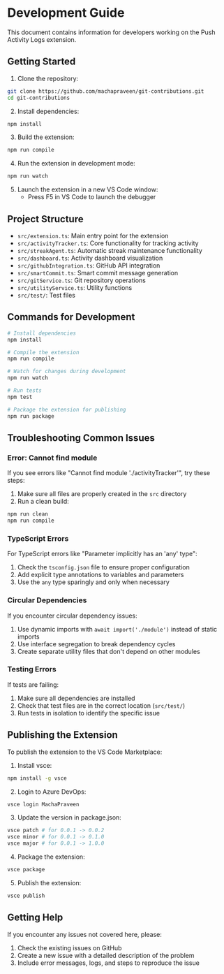 # Development Guide

This document contains information for developers working on the Push Activity Logs extension.

## Getting Started

1. Clone the repository:
```bash
git clone https://github.com/machapraveen/git-contributions.git
cd git-contributions
```

2. Install dependencies:
```bash
npm install
```

3. Build the extension:
```bash
npm run compile
```

4. Run the extension in development mode:
```bash
npm run watch
```

5. Launch the extension in a new VS Code window:
   - Press F5 in VS Code to launch the debugger

## Project Structure

- `src/extension.ts`: Main entry point for the extension
- `src/activityTracker.ts`: Core functionality for tracking activity
- `src/streakAgent.ts`: Automatic streak maintenance functionality
- `src/dashboard.ts`: Activity dashboard visualization
- `src/githubIntegration.ts`: GitHub API integration
- `src/smartCommit.ts`: Smart commit message generation
- `src/gitService.ts`: Git repository operations
- `src/utilityService.ts`: Utility functions
- `src/test/`: Test files

## Commands for Development

```bash
# Install dependencies
npm install

# Compile the extension
npm run compile

# Watch for changes during development
npm run watch

# Run tests
npm test

# Package the extension for publishing
npm run package
```

## Troubleshooting Common Issues

### Error: Cannot find module

If you see errors like "Cannot find module './activityTracker'", try these steps:

1. Make sure all files are properly created in the `src` directory
2. Run a clean build:
```bash
npm run clean
npm run compile
```

### TypeScript Errors

For TypeScript errors like "Parameter implicitly has an 'any' type":

1. Check the `tsconfig.json` file to ensure proper configuration
2. Add explicit type annotations to variables and parameters
3. Use the `any` type sparingly and only when necessary

### Circular Dependencies

If you encounter circular dependency issues:

1. Use dynamic imports with `await import('./module')` instead of static imports
2. Use interface segregation to break dependency cycles
3. Create separate utility files that don't depend on other modules

### Testing Errors

If tests are failing:

1. Make sure all dependencies are installed
2. Check that test files are in the correct location (`src/test/`)
3. Run tests in isolation to identify the specific issue

## Publishing the Extension

To publish the extension to the VS Code Marketplace:

1. Install vsce:
```bash
npm install -g vsce
```

2. Login to Azure DevOps:
```bash
vsce login MachaPraveen
```

3. Update the version in package.json:
```bash
vsce patch # for 0.0.1 -> 0.0.2
vsce minor # for 0.0.1 -> 0.1.0
vsce major # for 0.0.1 -> 1.0.0
```

4. Package the extension:
```bash
vsce package
```

5. Publish the extension:
```bash
vsce publish
```

## Getting Help

If you encounter any issues not covered here, please:

1. Check the existing issues on GitHub
2. Create a new issue with a detailed description of the problem
3. Include error messages, logs, and steps to reproduce the issue